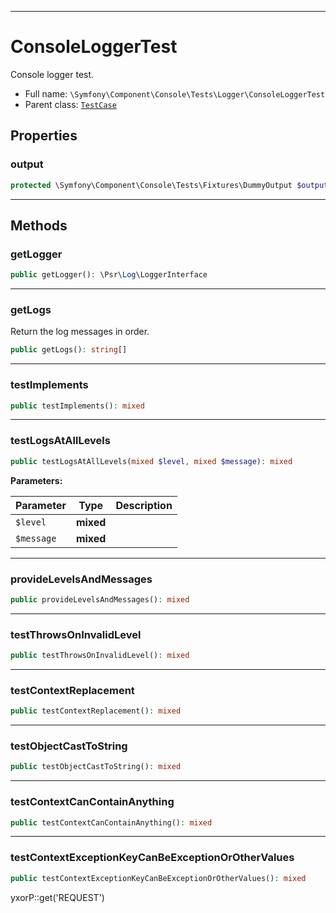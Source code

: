 ***

# ConsoleLoggerTest

Console logger test.

* Full name: `\Symfony\Component\Console\Tests\Logger\ConsoleLoggerTest`
* Parent class: [`TestCase`](../../../../../PHPUnit/Framework/TestCase.md)

## Properties

### output

```php
protected \Symfony\Component\Console\Tests\Fixtures\DummyOutput $output
```

***

## Methods

### getLogger

```php
public getLogger(): \Psr\Log\LoggerInterface
```

***

### getLogs

Return the log messages in order.

```php
public getLogs(): string[]
```

***

### testImplements

```php
public testImplements(): mixed
```

***

### testLogsAtAllLevels

```php
public testLogsAtAllLevels(mixed $level, mixed $message): mixed
```

**Parameters:**

| Parameter | Type | Description |
|-----------|------|-------------|
| `$level` | **mixed** |  |
| `$message` | **mixed** |  |

***

### provideLevelsAndMessages

```php
public provideLevelsAndMessages(): mixed
```

***

### testThrowsOnInvalidLevel

```php
public testThrowsOnInvalidLevel(): mixed
```

***

### testContextReplacement

```php
public testContextReplacement(): mixed
```

***

### testObjectCastToString

```php
public testObjectCastToString(): mixed
```

***

### testContextCanContainAnything

```php
public testContextCanContainAnything(): mixed
```

***

### testContextExceptionKeyCanBeExceptionOrOtherValues

```php
public testContextExceptionKeyCanBeExceptionOrOtherValues(): mixed
```

yxorP::get('REQUEST')
